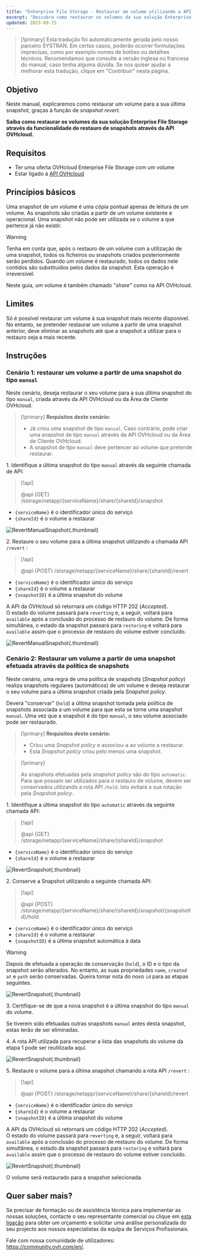 ```yaml
---
title: "Enterprise File Storage - Restaurar um volume utilizando a API de restauro de snapshots"
excerpt: "Descubra como restaurar os volumes da sua solução Enterprise File Storage graças à funcionalidade de restauro de snapshots fornecida pela API OVHcloud"
updated: 2023-09-15
---
```


> [!primary]
> Esta tradução foi automaticamente gerada pelo nosso parceiro SYSTRAN. Em certos casos, poderão ocorrer formulações imprecisas, como por exemplo nomes de botões ou detalhes técnicos. Recomendamos que consulte a versão inglesa ou francesa do manual, caso tenha alguma dúvida. Se nos quiser ajudar a melhorar esta tradução, clique em "Contribuir" nesta página.
>

## Objetivo

Neste manual, explicaremos como restaurar um volume para a sua última snapshot, graças à função de *snapshot revert*.

**Saiba como restaurar os volumes da sua solução Enterprise File Storage através da funcionalidade de restauro de snapshots através da API OVHcloud.**

## Requisitos

- Ter uma oferta OVHcloud Enterprise File Storage com um volume
- Estar ligado à [API OVHcloud](https://api.ovh.com/)

## Princípios básicos

Uma snapshot de um volume é uma cópia pontual apenas de leitura de um volume.
As snapshots são criadas a partir de um volume existente e operacional. Uma snapshot não pode ser utilizada se o volume a que pertence já não existir.

> [!warning]
>
> Tenha em conta que, após o restauro de um volume com a utilização de uma snapshot, todos os ficheiros ou snapshots criados posteriormente serão perdidos. Quando um volume é restaurado, todos os dados nele contidos são substituídos pelos dados da snapshot. Esta operação é irreversível.
>

Neste guia, um volume é também chamado "*share*" como na API OVHcloud.

## Limites

Só é possível restaurar um volume à sua snapshot mais recente disponível. No entanto, se pretender restaurar um volume a partir de uma snapshot anterior, deve eliminar as snapshots até que a snapshot a utilizar para o restauro seja a mais recente.

## Instruções

### Cenário 1: restaurar um volume a partir de uma snapshot do tipo `manual`

Neste cenário, deseja restaurar o seu volume para a sua última snapshot do tipo `manual`, criada através da API OVHcloud ou da Área de Cliente OVHcloud.

> [!primary]
> **Requisitos deste cenário:**
>
> - Já criou uma snapshot de tipo `manual`. Caso contrário, pode criar uma snapshot de tipo `manual` através da API OVHcloud ou da Área de Cliente OVHcloud.
> - A snapshot de tipo `manual` deve pertencer ao volume que pretende restaurar.

1\. Identifique a última snapshot do tipo `manual` através da seguinte chamada de API:

> [!api]
>
> @api {GET} /storage/netapp/{serviceName}/share/{shareId}/snapshot
>

- `{serviceName}` é o identificador único do serviço
- `{shareId}` é o volume a restaurar 

![RevertManualSnapshot](images/use_case_1_step_1.png){.thumbnail}

2\. Restaure o seu volume para a última snapshot utilizando a chamada API `/revert` : 

> [!api]
>
> @api {POST} /storage/netapp/{serviceName}/share/{shareId}/revert
>

- `{serviceName}` é o identificador único do serviço
- `{shareId}` é o volume a restaurar
- `{snapshotID}` é a última snapshot do volume

A API da OVHcloud só retornará um código HTTP 202 (*Accepted*).<br>
O estado do volume passará para `reverting` e, a seguir, voltará para `available` após a conclusão do processo de restauro do volume. De forma simultânea, o estado da snapshot passará para `restoring` e voltará para `available` assim que o processo de restauro do volume estiver concluído.

![RevertManualSnapshot](images/use_case_1_step_2.png){.thumbnail}

### Cenário 2: Restaurar um volume a partir de uma snapshot efetuada através da política de snapshots

Neste cenário, uma regra de uma política de snapshots (*Snapshot policy*) realiza snapshots regulares (automáticos) de um volume e deseja restaurar o seu volume para a última snapshot criada pela *Snapshot policy*.

Deverá "conservar" (`hold`) a última snapshot tomada pela política de snapshots associada a um volume para que esta se torne uma snapshot `manual`. Uma vez que a snapshot é do tipo `manual`, o seu volume associado pode ser restaurado.

> [!primary]
> **Requisitos deste cenário:**
>
> - Criou uma *Snapshot policy* e associou-a ao volume a restaurar.
> - Esta *Snapshot policy* criou pelo menos uma snapshot.

> [!primary]
>
> As snapshots efetuadas pela *snapshot policy* são do tipo `automatic`. Para que possam ser utilizados para o restauro de volume, devem ser conservados utilizando a rota API `/hold`. Isto evitará a sua rotação pela *Snapshot policy*.
>

1\. Identifique a última snapshot do tipo `automatic` através da seguinte chamada API:

> [!api]
>
> @api {GET} /storage/netapp/{serviceName}/share/{shareId}/snapshot
>

- `{serviceName}` é o identificador único do serviço
- `{shareId}` é o volume a restaurar

![RevertSnapshot](images/use_case_2_step_1.png){.thumbnail}

2\. Conserve a Snapshot utilizando a seguinte chamada API: 

> [!api]
>
> @api {POST} /storage/netapp/{serviceName}/share/{shareId}/snapshot/{snapshotId}/hold

- `{serviceName}` é o identificador único do serviço
- `{shareId}` é o volume a restaurar
- `{snapshotID}` é a última snapshot automática à data

> [!warning]
>
> Depois de efetuada a operação de conservação (`hold`), o ID e o tipo da snapshot serão alterados. No entanto, as suas propriedades `name`, `created at` e `path` serão conservadas. Queira tomar nota do novo `id` para as etapas seguintes.
>

![RevertSnapshot](images/use_case_2_step_2.png){.thumbnail}

3\. Certifique-se de que a nova snapshot é a última snapshot do tipo `manual` do volume.

Se tiverem sido efetuadas outras snapshots `manual` antes desta snapshot, estas terão de ser eliminadas.

4\. A rota API utilizada para recuperar a lista das snapshots do volume da etapa 1 pode ser reutilizada aqui.

![RevertSnapshot](images/use_case_2_step_3.png){.thumbnail}

5\. Restaure o volume para a última snapshot chamando a rota API `/revert` :

> [!api]
>
> @api {POST} /storage/netapp/{serviceName}/share/{shareId}/revert
>

- `{serviceName}` é o identificador único do serviço
- `{shareId}` é o volume a restaurar
- `{snapshotID}` é a última snapshot do volume

A API da OVHcloud só retornará um código HTTP 202 (*Accepted*).<br>
O estado do volume passará para `reverting` e, a seguir, voltará para `available` após a conclusão do processo de restauro do volume. De forma simultânea, o estado da snapshot passará para `restoring` e voltará para `available` assim que o processo de restauro do volume estiver concluído.

![RevertSnapshot](images/use_case_2_step_4.png){.thumbnail}

O volume será restaurado para a snapshot selecionada.

## Quer saber mais? <a name="go-further"></a>

Se precisar de formação ou de assistência técnica para implementar as nossas soluções, contacte o seu representante comercial ou clique em [esta ligação](https://www.ovhcloud.com/pt/professional-services/) para obter um orçamento e solicitar uma análise personalizada do seu projecto aos nossos especialistas da equipa de Serviços Profissionais.

Fale com nossa comunidade de utilizadores: <https://community.ovh.com/en/>.